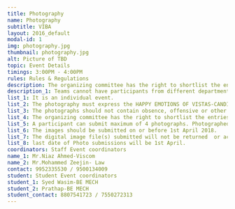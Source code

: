 ```yaml
---
title: Photography
name: Photography
subtitle: VIBA
layout: 2016_default
modal-id: 1
img: photography.jpg
thumbnail: photography.jpg
alt: Picture of TBD
topic: Event Details
timings: 3:00PM - 4:00PM
rules: Rules & Regulations
description: The organizing committee has the right to shortlist the entries, if the entries are too many.
description_1: Teams cannot have participants from different departments.
list_1: It is an individual event.
list_2: The photography must express the HAPPY EMOTIONS OF VISTAS-CANDID PHOTOGRAPHY.
list_3: The photographs should not contain obsence, offensive or other objectionable content.
list_4: The organizing committee has the right to shortlist the entries, if the entries are too many.
list_5: A participant can submit maximum of 4 photographs. Photographed images have to be mailed to the email id velsstars18@gmail.com.
list_6: The images should be submitted on or before 1st April 2018.
list_7: The digital image file(s) submitted will not be returned  or acknowledged.
list_8: last date of Photo submissions will be 1st April.
coordinators: Staff Event coordinators
name_1: Mr.Niaz Ahmed-Viscom
name_2: Mr.Mohammed Zeejin- Law
contact: 9952335530 / 9500134009
student: Student Event coordinators
student_1: Syed Wasim-BE MECH
student_2: Prathap-BE MECH
student_contact: 8807541723 / 7550272313
---
```

